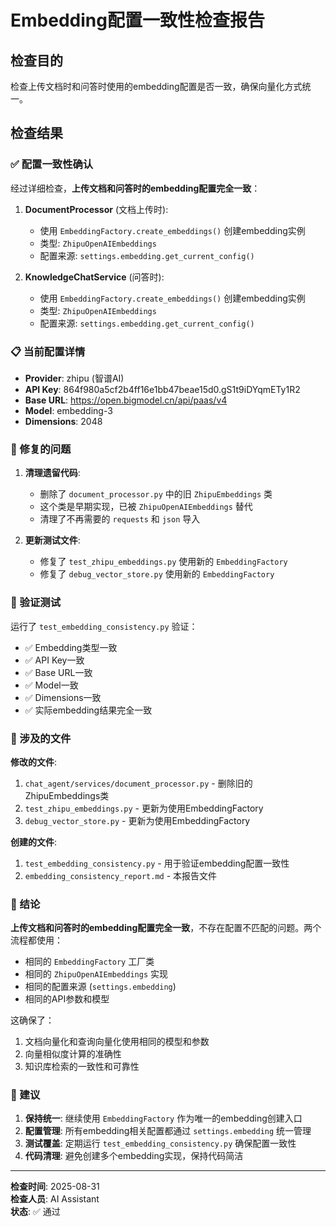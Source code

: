 # Embedding配置一致性检查报告

## 检查目的
检查上传文档时和问答时使用的embedding配置是否一致，确保向量化方式统一。

## 检查结果

### ✅ 配置一致性确认
经过详细检查，**上传文档和问答时的embedding配置完全一致**：

1. **DocumentProcessor** (文档上传时):
   - 使用 `EmbeddingFactory.create_embeddings()` 创建embedding实例
   - 类型: `ZhipuOpenAIEmbeddings`
   - 配置来源: `settings.embedding.get_current_config()`

2. **KnowledgeChatService** (问答时):
   - 使用 `EmbeddingFactory.create_embeddings()` 创建embedding实例
   - 类型: `ZhipuOpenAIEmbeddings`
   - 配置来源: `settings.embedding.get_current_config()`

### 📋 当前配置详情
- **Provider**: zhipu (智谱AI)
- **API Key**: 864f980a5cf2b4ff16e1bb47beae15d0.gS1t9iDYqmETy1R2
- **Base URL**: https://open.bigmodel.cn/api/paas/v4
- **Model**: embedding-3
- **Dimensions**: 2048

### 🔧 修复的问题

1. **清理遗留代码**:
   - 删除了 `document_processor.py` 中的旧 `ZhipuEmbeddings` 类
   - 这个类是早期实现，已被 `ZhipuOpenAIEmbeddings` 替代
   - 清理了不再需要的 `requests` 和 `json` 导入

2. **更新测试文件**:
   - 修复了 `test_zhipu_embeddings.py` 使用新的 `EmbeddingFactory`
   - 修复了 `debug_vector_store.py` 使用新的 `EmbeddingFactory`

### 🧪 验证测试

运行了 `test_embedding_consistency.py` 验证：
- ✅ Embedding类型一致
- ✅ API Key一致
- ✅ Base URL一致
- ✅ Model一致
- ✅ Dimensions一致
- ✅ 实际embedding结果完全一致

### 📁 涉及的文件

**修改的文件**:
1. `chat_agent/services/document_processor.py` - 删除旧的ZhipuEmbeddings类
2. `test_zhipu_embeddings.py` - 更新为使用EmbeddingFactory
3. `debug_vector_store.py` - 更新为使用EmbeddingFactory

**创建的文件**:
1. `test_embedding_consistency.py` - 用于验证embedding配置一致性
2. `embedding_consistency_report.md` - 本报告文件

### 🎯 结论

**上传文档和问答时的embedding配置完全一致**，不存在配置不匹配的问题。两个流程都使用：
- 相同的 `EmbeddingFactory` 工厂类
- 相同的 `ZhipuOpenAIEmbeddings` 实现
- 相同的配置来源 (`settings.embedding`)
- 相同的API参数和模型

这确保了：
1. 文档向量化和查询向量化使用相同的模型和参数
2. 向量相似度计算的准确性
3. 知识库检索的一致性和可靠性

### 📝 建议

1. **保持统一**: 继续使用 `EmbeddingFactory` 作为唯一的embedding创建入口
2. **配置管理**: 所有embedding相关配置都通过 `settings.embedding` 统一管理
3. **测试覆盖**: 定期运行 `test_embedding_consistency.py` 确保配置一致性
4. **代码清理**: 避免创建多个embedding实现，保持代码简洁

---

**检查时间**: 2025-08-31  
**检查人员**: AI Assistant  
**状态**: ✅ 通过